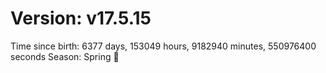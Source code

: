 # Version: v17.5.15
Time since birth: 6377 days, 153049 hours, 9182940 minutes, 550976400 seconds
Season: Spring 🌸
